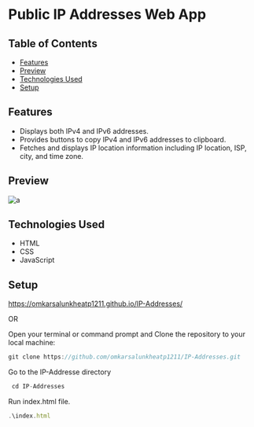 # Public IP Addresses Web App

## Table of Contents

- [Features](#features)
- [Preview](#preview)
- [Technologies Used](#technologies-used)
- [Setup](#setup)

## Features

- Displays both IPv4 and IPv6 addresses.
- Provides buttons to copy IPv4 and IPv6 addresses to clipboard.
- Fetches and displays IP location information including IP location, ISP, city, and time zone.

## Preview

![a](https://github.com/omkarsalunkheatp1211/IP-Addresses/assets/96873232/f40b8866-a72d-4305-899f-825c3ee20fd7)


## Technologies Used

- HTML
- CSS
- JavaScript

## Setup

https://omkarsalunkheatp1211.github.io/IP-Addresses/

OR

Open your terminal or command prompt and Clone the repository to your local machine:
```javascript
git clone https://github.com/omkarsalunkheatp1211/IP-Addresses.git
```
Go to the IP-Addresse directory
```javascript
 cd IP-Addresses
```
Run index.html file.
```javascript
.\index.html
```
